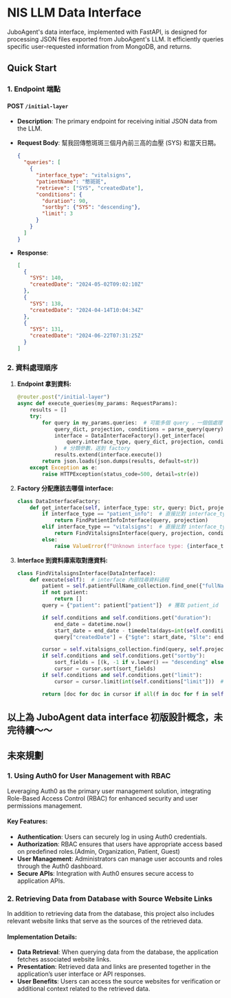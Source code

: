 # NIS LLM Data Interface

JuboAgent's data interface, implemented with FastAPI, is designed for processing JSON files exported from JuboAgent's LLM. It efficiently queries specific user-requested information from MongoDB, and returns.

## Quick Start

### 1. Endpoint 端點

#### POST `/initial-layer`
- **Description**: The primary endpoint for receiving initial JSON data from the LLM.

- **Request Body**: 幫我回傳憨斑斑三個月內前三高的血壓 (SYS) 和當天日期。
    ```json
    {
      "queries": [
        {
          "interface_type": "vitalsigns",
          "patientName": "憨斑斑",
          "retrieve": ["SYS", "createdDate"],
          "conditions": {
            "duration": 90,
            "sortby": {"SYS": "descending"},
            "limit": 3
          }
        }
      ]
    }
    ```

- **Response**:
    ```json
    [
      {
        "SYS": 140,
        "createdDate": "2024-05-02T09:02:10Z"
      },
      {
        "SYS": 138,
        "createdDate": "2024-04-14T10:04:34Z"
      },
      {
        "SYS": 131,
        "createdDate": "2024-06-22T07:31:25Z"
      }
    ]
    ```

### 2. 資料處理順序

1. **Endpoint 拿到資料:**
    ```python
    @router.post("/initial-layer")
    async def execute_queries(my_params: RequestParams):
        results = []
        try:
            for query in my_params.queries:  # 可能多個 query ，一個個處理
                query_dict, projection, conditions = parse_query(query)
                interface = DataInterfaceFactory().get_interface(
                    query.interface_type, query_dict, projection, conditions
                )  # 分類參數，送到 factory
                results.extend(interface.execute())
            return json.loads(json.dumps(results, default=str))
        except Exception as e:
            raise HTTPException(status_code=500, detail=str(e))
    ```

2. **Factory 分配應該去哪個 interface:**
    ```python
    class DataInterfaceFactory:
        def get_interface(self, interface_type: str, query: Dict, projection: Dict = None, conditions: Optional[Dict] = None):
            if interface_type == "patient_info":  # 直接比對 interface_type
                return FindPatientInfoInterface(query, projection)
            elif interface_type == "vitalsigns":  # 直接比對 interface_type
                return FindVitalsignsInterface(query, projection, conditions)
            else:
                raise ValueError(f"Unknown interface type: {interface_type}")
    ```

3. **Interface 到資料庫索取對應資料:**
    ```python
    class FindVitalsignsInterface(DataInterface):
        def execute(self):  # interface 內部找尋資料過程
            patient = self.patientFullName_collection.find_one({"fullName": self.query["patientName"]})
            if not patient:
                return []
            query = {"patient": patient["patient"]}  # 獲取 patient_id

            if self.conditions and self.conditions.get("duration"):
                end_date = datetime.now()
                start_date = end_date - timedelta(days=int(self.conditions["duration"]))
                query["createdDate"] = {"$gte": start_date, "$lte": end_date}  # 獲取日期範圍

            cursor = self.vitalsigns_collection.find(query, self.projection)
            if self.conditions and self.conditions.get("sortby"):
                sort_fields = [(k, -1 if v.lower() == "descending" else 1) for k, v in self.conditions["sortby"].items()]
                cursor = cursor.sort(sort_fields)
            if self.conditions and self.conditions.get("limit"):
                cursor = cursor.limit(int(self.conditions["limit"]))  # 處理限定條件

            return [doc for doc in cursor if all(f in doc for f in self.projection.keys() if self.projection[f] == 1)]  # 回傳結果
    ```



## 以上為 JuboAgent data interface 初版設計概念，未完待續～～

## 未來規劃

### 1. Using Auth0 for User Management with RBAC

Leveraging Auth0 as the primary user management solution, integrating Role-Based Access Control (RBAC) for enhanced security and user permissions management.

#### Key Features:

- **Authentication**: Users can securely log in using Auth0 credentials.
- **Authorization**: RBAC ensures that users have appropriate access based on predefined roles.(Admin, Organization, Patient, Guest)
- **User Management**: Administrators can manage user accounts and roles through the Auth0 dashboard.
- **Secure APIs**: Integration with Auth0 ensures secure access to application APIs.

### 2. Retrieving Data from Database with Source Website Links

In addition to retrieving data from the database, this project also includes relevant website links that serve as the sources of the retrieved data.

#### Implementation Details:

- **Data Retrieval**: When querying data from the database, the application fetches associated website links.
- **Presentation**: Retrieved data and links are presented together in the application’s user interface or API responses.
- **User Benefits**: Users can access the source websites for verification or additional context related to the retrieved data.

 

